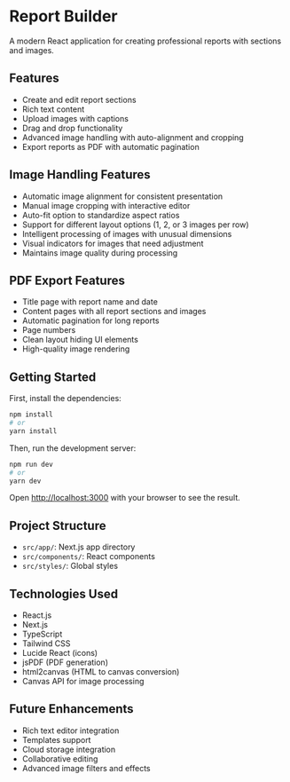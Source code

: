 # Report Builder

A modern React application for creating professional reports with sections and images.

## Features

- Create and edit report sections
- Rich text content
- Upload images with captions
- Drag and drop functionality
- Advanced image handling with auto-alignment and cropping
- Export reports as PDF with automatic pagination

## Image Handling Features

- Automatic image alignment for consistent presentation
- Manual image cropping with interactive editor
- Auto-fit option to standardize aspect ratios
- Support for different layout options (1, 2, or 3 images per row)
- Intelligent processing of images with unusual dimensions
- Visual indicators for images that need adjustment
- Maintains image quality during processing

## PDF Export Features

- Title page with report name and date
- Content pages with all report sections and images
- Automatic pagination for long reports
- Page numbers
- Clean layout hiding UI elements
- High-quality image rendering

## Getting Started

First, install the dependencies:

```bash
npm install
# or
yarn install
```

Then, run the development server:

```bash
npm run dev
# or
yarn dev
```

Open [http://localhost:3000](http://localhost:3000) with your browser to see the result.

## Project Structure

- `src/app/`: Next.js app directory
- `src/components/`: React components
- `src/styles/`: Global styles

## Technologies Used

- React.js
- Next.js
- TypeScript
- Tailwind CSS
- Lucide React (icons)
- jsPDF (PDF generation)
- html2canvas (HTML to canvas conversion)
- Canvas API for image processing

## Future Enhancements

- Rich text editor integration
- Templates support
- Cloud storage integration
- Collaborative editing 
- Advanced image filters and effects 